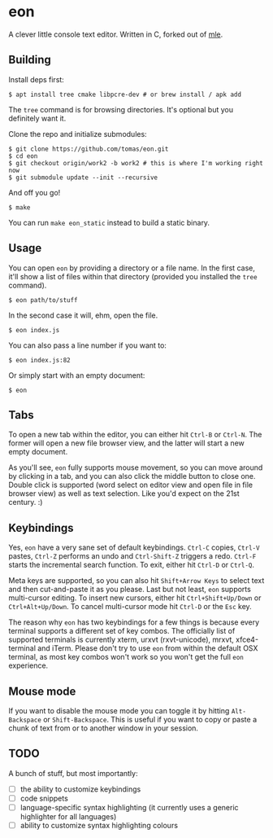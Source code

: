 # eon

A clever little console text editor. Written in C, forked out of [mle](https://github.com/adsr/mle).

## Building

Install deps first:

    $ apt install tree cmake libpcre-dev # or brew install / apk add

The `tree` command is for browsing directories. It's optional but you definitely want it.

Clone the repo and initialize submodules:

    $ git clone https://github.com/tomas/eon.git
    $ cd eon
    $ git checkout origin/work2 -b work2 # this is where I'm working right now
    $ git submodule update --init --recursive

And off you go!

    $ make

You can run `make eon_static` instead to build a static binary.

## Usage

You can open `eon` by providing a directory or a file name. In the first case, it'll show a list of files within that directory (provided you installed the `tree` command).

    $ eon path/to/stuff
    
In the second case it will, ehm, open the file.
    
    $ eon index.js

You can also pass a line number if you want to:

    $ eon index.js:82
    
Or simply start with an empty document:

    $ eon

## Tabs

To open a new tab within the editor, you can either hit `Ctrl-B` or `Ctrl-N`. The former will open a new file browser view, and the latter will start a new empty document.

As you'll see, `eon` fully supports mouse movement, so you can move around by clicking in a tab, and you can also click the middle button to close one. Double click is supported (word select on editor view and open file in file browser view) as well as text selection. Like you'd expect on the 21st century. :)

## Keybindings

Yes, `eon` have a very sane set of default keybindings. `Ctrl-C` copies, `Ctrl-V` pastes, `Ctrl-Z` performs an undo and `Ctrl-Shift-Z` triggers a redo. `Ctrl-F` starts the incremental search function. To exit, either hit `Ctrl-D` or `Ctrl-Q`.

Meta keys are supported, so you can also hit `Shift+Arrow Keys` to select text and then cut-and-paste it as you please. Last but not least, `eon` supports multi-cursor editing. To insert new cursors, either hit `Ctrl+Shift+Up/Down` or `Ctrl+Alt+Up/Down`. To cancel multi-cursor mode hit `Ctrl-D` or the `Esc` key.

The reason why `eon` has two keybindings for a few things is because every terminal supports a different set of key combos. The officially list of supported terminals is currently xterm, urxvt (rxvt-unicode), mrxvt, xfce4-terminal and iTerm. Please don't try to use `eon` from within the default OSX terminal, as most key combos won't work so you won't get the full `eon` experience.

## Mouse mode

If you want to disable the mouse mode you can toggle it by hitting `Alt-Backspace` or `Shift-Backspace`. This is useful if you want to copy or paste a chunk of text from or to another window in your session.

## TODO

A bunch of stuff, but most importantly:

 - [ ] the ability to customize keybindings
 - [ ] code snippets
 - [ ] language-specific syntax highlighting (it currently uses a generic highlighter for all languages)
 - [ ] ability to customize syntax highlighting colours
